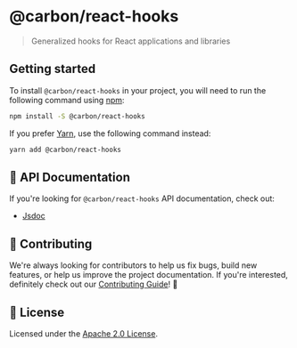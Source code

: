 # @carbon/react-hooks

> Generalized hooks for React applications and libraries

## Getting started

To install `@carbon/react-hooks` in your project, you will need to run the
following command using [npm](https://www.npmjs.com/):

```bash
npm install -S @carbon/react-hooks
```

If you prefer [Yarn](https://yarnpkg.com/en/), use the following command
instead:

```bash
yarn add @carbon/react-hooks
```

## 📖 API Documentation

If you're looking for `@carbon/react-hooks` API documentation, check out:

- [Jsdoc](./docs/jsdoc.md)

## 🙌 Contributing

We're always looking for contributors to help us fix bugs, build new features,
or help us improve the project documentation. If you're interested, definitely
check out our [Contributing Guide](/.github/CONTRIBUTING.md)! 👀

## 📝 License

Licensed under the [Apache 2.0 License](/LICENSE).

